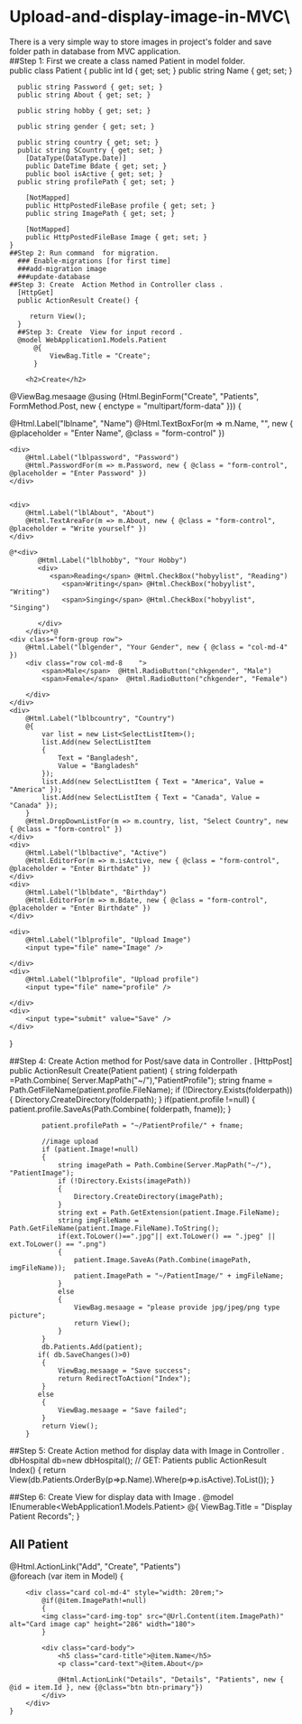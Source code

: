 # Upload-and-display-image-in-MVC\
There is a very simple way to store images in project's folder and save folder path in database from MVC application.\
##Step 1: First we create a class named Patient in model folder.\
 public class Patient
   {
        public int Id { get; set; }
      public string Name
      {
         get; set;
      }

      public string Password { get; set; }
      public string About { get; set; }

      public string hobby { get; set; }

      public string gender { get; set; }

      public string country { get; set; }
      public string SCountry { get; set; }
        [DataType(DataType.Date)]
        public DateTime Bdate { get; set; }
        public bool isActive { get; set; }
      public string profilePath { get; set; }

        [NotMapped]
        public HttpPostedFileBase profile { get; set; }
        public string ImagePath { get; set; }

        [NotMapped]
        public HttpPostedFileBase Image { get; set; }
    }
    ##Step 2: Run command  for migration.
      ### Enable-migrations [for first time]
      ###add-migration image
      ###update-database
    ##Step 3: Create  Action Method in Controller class .
      [HttpGet]
      public ActionResult Create() {

         return View();
      }
      ##Step 3: Create  View for input record .
      @model WebApplication1.Models.Patient
          @{
              ViewBag.Title = "Create";
          }

        <h2>Create</h2>
@ViewBag.mesaage
@using (Html.BeginForm("Create", "Patients", FormMethod.Post, new { enctype = "multipart/form-data" }))
{
    <div>
        @Html.Label("lblname", "Name")
        @Html.TextBoxFor(m => m.Name, "", new { @placeholder = "Enter Name", @class = "form-control" })
    </div>

    <div>
        @Html.Label("lblpassword", "Password")
        @Html.PasswordFor(m => m.Password, new { @class = "form-control", @placeholder = "Enter Password" })
    </div>


    <div>
        @Html.Label("lblAbout", "About")
        @Html.TextAreaFor(m => m.About, new { @class = "form-control", @placeholder = "Write yourself" })
    </div>

    @*<div>
           @Html.Label("lblhobby", "Your Hobby")
           <div>
              <span>Reading</span> @Html.CheckBox("hobyylist", "Reading")
                 <span>Writing</span> @Html.CheckBox("hobyylist", "Writing")
                 <span>Singing</span> @Html.CheckBox("hobyylist", "Singing")

           </div>
        </div>*@
    <div class="form-group row">
        @Html.Label("lblgender", "Your Gender", new { @class = "col-md-4" })
        <div class="row col-md-8    ">
            <span>Male</span>  @Html.RadioButton("chkgender", "Male")
            <span>Female</span>  @Html.RadioButton("chkgender", "Female")

        </div>
    </div>
    <div>
        @Html.Label("lblbcountry", "Country")
        @{
            var list = new List<SelectListItem>();
            list.Add(new SelectListItem
            {
                Text = "Bangladesh",
                Value = "Bangladesh"
            });
            list.Add(new SelectListItem { Text = "America", Value = "America" });
            list.Add(new SelectListItem { Text = "Canada", Value = "Canada" });
        }
        @Html.DropDownListFor(m => m.country, list, "Select Country", new { @class = "form-control" })
    </div>
    <div>
        @Html.Label("lblbactive", "Active")
        @Html.EditorFor(m => m.isActive, new { @class = "form-control", @placeholder = "Enter Birthdate" })
    </div>
    <div>
        @Html.Label("lblbdate", "Birthday")
        @Html.EditorFor(m => m.Bdate, new { @class = "form-control", @placeholder = "Enter Birthdate" })
    </div>

    <div>
        @Html.Label("lblprofile", "Upload Image")
        <input type="file" name="Image" />

    </div>
    <div>
        @Html.Label("lblprofile", "Upload profile")
        <input type="file" name="profile" />

    </div>
    <div>
        <input type="submit" value="Save" />
    </div>
}

 ##Step 4: Create  Action method for Post/save data in Controller .
   [HttpPost]
        public ActionResult Create(Patient patient)
        {
            string folderpath =Path.Combine( Server.MapPath("~/"),"PatientProfile");
            string fname = Path.GetFileName(patient.profile.FileName);
            if (!Directory.Exists(folderpath))
            {
                Directory.CreateDirectory(folderpath);
            }
            if(patient.profile !=null)
            {
                patient.profile.SaveAs(Path.Combine( folderpath, fname));
            }

            patient.profilePath = "~/PatientProfile/" + fname;

            //image upload
            if (patient.Image!=null)
            {
                string imagePath = Path.Combine(Server.MapPath("~/"), "PatientImage");
                if (!Directory.Exists(imagePath))
                {
                    Directory.CreateDirectory(imagePath);
                }
                string ext = Path.GetExtension(patient.Image.FileName);
                string imgFileName = Path.GetFileName(patient.Image.FileName).ToString();
                if(ext.ToLower()==".jpg"|| ext.ToLower() == ".jpeg" || ext.ToLower() == ".png")
                {
                    patient.Image.SaveAs(Path.Combine(imagePath, imgFileName));
                    patient.ImagePath = "~/PatientImage/" + imgFileName;
                }
                else
                {
                    ViewBag.mesaage = "please provide jpg/jpeg/png type picture";
                    return View();
                }
            }
            db.Patients.Add(patient);
           if( db.SaveChanges()>0)
            {
                ViewBag.mesaage = "Save success";
                return RedirectToAction("Index");
            }
           else
            {
                ViewBag.mesaage = "Save failed";
            }
            return View();
        }

 ##Step 5: Create  Action method for display data with Image in Controller .
   dbHospital db=new dbHospital();
        // GET: Patients
        public ActionResult Index()
        {
            return View(db.Patients.OrderBy(p=>p.Name).Where(p=>p.isActive).ToList());
        }
        
 ##Step 6: Create  View for display data with Image  .
      @model IEnumerable<WebApplication1.Models.Patient>
@{
    ViewBag.Title = "Display Patient Records";
}

<h2>All Patient</h2>
@Html.ActionLink("Add", "Create", "Patients")
<div class="row">
    @foreach (var item in Model)
    {

        <div class="card col-md-4" style="width: 20rem;">
            @if(@item.ImagePath!=null)
            {
            <img class="card-img-top" src="@Url.Content(item.ImagePath)" alt="Card image cap" height="286" width="180">
            }
            
            <div class="card-body">
                <h5 class="card-title">@item.Name</h5>
                <p class="card-text">@item.About</p>
                
                @Html.ActionLink("Details", "Details", "Patients", new { @id = item.Id }, new {@class="btn btn-primary"})
            </div>
        </div>
    }
</div>



    
      
